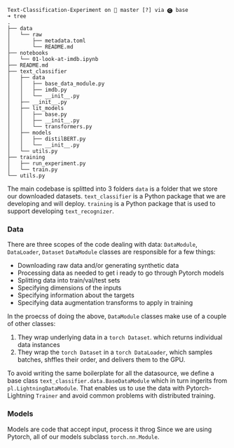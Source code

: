 ```
Text-Classification-Experiment on  master [?] via 🅒 base 
➜ tree   
.
├── data
│   └── raw
│       ├── metadata.toml
│       └── README.md
├── notebooks
│   └── 01-look-at-imdb.ipynb
├── README.md
├── text_classifier
│   ├── data
│   │   ├── base_data_module.py
│   │   ├── imdb.py
│   │   └── __init__.py
│   ├── __init__.py
│   ├── lit_models
│   │   ├── base.py
│   │   ├── __init__.py
│   │   └── transformers.py
│   ├── models
│   │   ├── distilBERT.py
│   │   └── __init__.py
│   └── utils.py
├── training
│   ├── run_experiment.py
│   └── train.py
└── utils.py

```
The main codebase is splitted into 3 folders
`data` is a folder that we store our downloaded datasets. 
`text_classifier` is a Python package that we are developing and will deploy.
`training` is a Python package that is used to support developing `text_recognizer`.


### Data
There are three scopes of the code dealing with data: `DataModule`, `DataLoader`, `Dataset`
`DataModule` classes are responsible for a few things:
* Downloading raw data and/or generating synthetic data
* Processing data as needed to get i ready to go through Pytorch models
* Splitting data into train/val/test sets
* Specifying dimensions of the inputs
* Specifying information about the targets
* Specifying data augmentation transforms to apply in training

In the proecss of doing the above, `DataModule` classes make use of a couple of other classes:
1. They wrap underlying data in a `torch Dataset`. which returns individual data instances
2. They wrap the `torch Dataset` in a `torch DataLoader`, which samples batches, shffles their order, and delivers them to the GPU.

To avoid writing the same boilerplate for all the datasource, we define a base class `text_classifier.data.BaseDataModule` which in turn ingerits from `pl.LightningDataModule`. That enables us to use the data with Pytorch-Lightning `Trainer` and avoid common problems with distributed training.

### Models
Models are code that accept input, process it throg
Since we are using Pytorch, all of our models subclass `torch.nn.Module`.
